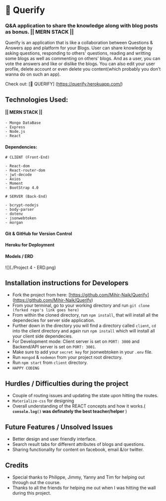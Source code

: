 # 🤔 Querify

### Q&amp;A application to share the knowledge along with blog posts as bonus. || MERN STACK ||

Querify is an application that is like a collaboration between Questions & Answers app and platform for your Blogs. User can share knowledge by asking questions, responding to others' questions, reading and writting some blogs as well as commenting on others' blogs. And as a user, you can vote the answers and like or dislike the blogs. You can also edit your user profile, delete account or even delete you content(which probably you don't wanna do on such an app).
 
Check out:  [🤔 QUERIFY] (https://querify.herokuapp.com/) 

## Technologies Used:

#### || 	MERN STACK  ||
 
	- Mongo DataBase
	- Express
	- Node.js
	- React 

#### Dependencies:
	# CLIENT (Front-End)
	
	- React-dom
	- React-router-dom
	- jwt-decode
	- Axios
	- Moment
	- BootStrap 4.0
	
	# SERVER (Back-End)
	
	- bcrypt-nodejs
	- body-parser
	- dotenv
	- jsonwebtoken
	- morgan
	

#### Git & GitHub for Version Control
#### Heroku for Deployment

#### Models / ERD
![](./Project 4 - ERD.png)

## Installation instructions for Developers
- Fork the project from here: [https://github.com/Mihir-Naik/Querify] (https://github.com/Mihir-Naik/Querify)
- From your terminal, go to your working directory and run `git clone (forked repo's link goes here)`
- From within the cloned directory, run `npm install`, that will install all the dependecies for server side application.
- Further down in the directory you will find a directory called `client`, `cd` into the client directory and again run `npm install` which will install all your client side dependecies.
- For Development mode: Client server is set on `PORT: 3000` and Backend/API server is set on `PORT: 3001`.
- Make sure to add your `secret key` for jsonwebtoken in your `.env` file.
- Run `mongod` & `nodemon` from your project root directory.
- Run `npm start` from `client` directory.
- `HAPPY CODING`

 
## Hurdles / Difficulties during the project

- Couple of routing issues and updating the state upon hitting the routes.
- `Materialize-css` for designing
- Overall understanding of the REACT concepts and how it works.( **`console.log()` was definately the best teacher/helper** )

## Future Features / Unsolved Issues

- Better design and user friendly interface.
- Search result tabs for different attributes of blogs and questions. 
- Sharing functionality for content on facebook, email &/or twitter.

## Credits

- Special thanks to Philippe, Jimmy, Yanny and Tim for helping out through out the course.
- Thanks to all the friends for helping me out when I was hitting the wall during this project. 
